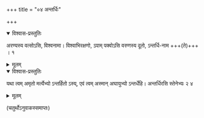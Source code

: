 +++
title = "०४ अन्तर्धिः"

+++

<details open><summary>विश्वास-प्रस्तुतिः</summary>

अरण्यस्य वत्सोऽसि, विश्वनामा। विश्वाभिरक्षणो, ऽपाम् पक्वोऽसि वरुणस्य
दूतो, ऽन्तर्धि-नाम +++(ते)+++ । १   
</details>

<details><summary>मूलम्</summary>

अरण्यस्य वत्सोऽसि, विश्वनामा। विश्वाभिरक्षणो, ऽपाम् पक्वोऽसि वरुणस्य
दूतो, ऽन्तर्धि-नाम। १   
</details>


<details open><summary>विश्वास-प्रस्तुतिः</summary>

यथा त्वम् अमृतो मर्त्येभ्यो ऽन्तर्हितो ऽस्य्, एवं त्वम् अस्मान् अघायुभ्यो ऽन्तर्धेहि। अन्तर्धिरसि स्तेनेभ्यः २ ४   
</details>

<details><summary>मूलम्</summary>

यथा त्वम् अमृतो मर्त्येभ्यो ऽन्तर्हितो ऽस्य्, एवं त्वम् अस्मान् अघायुभ्यो ऽन्तर्धेहि। अन्तर्धिरसि स्तेनेभ्यः २ ४   
</details>



(चतुर्थोऽनुवाकस्समाप्तः) 